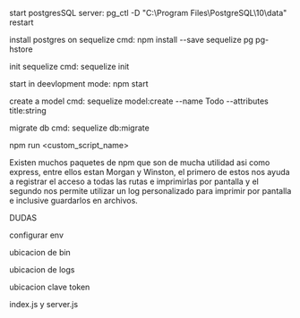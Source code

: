 start postgresSQL server: pg_ctl -D "C:\Program Files\PostgreSQL\10\data" restart

install postgres on sequelize cmd:  npm install --save sequelize pg pg-hstore

init sequelize cmd: sequelize init

start in deevlopment mode: npm start

create a model cmd: sequelize model:create --name Todo --attributes title:string

migrate db cmd: sequelize db:migrate

npm run <custom_script_name>

Existen muchos paquetes de npm que son de mucha utilidad asi como express, entre ellos estan Morgan y Winston, el primero de estos nos ayuda a registrar el acceso a todas las rutas e imprimirlas por pantalla y el segundo nos permite utilizar un log personalizado para imprimir por pantalla e inclusive guardarlos en archivos.

DUDAS

configurar env

ubicacion de bin

ubicacion de logs

ubicacion clave token

index.js y server.js

